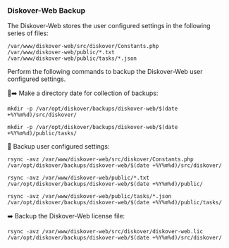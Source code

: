 ### Diskover-Web Backup

The Diskover-Web stores the user configured settings in the following series of files:
```
/var/www/diskover-web/src/diskover/Constants.php
/var/www/diskover-web/public/*.txt
/var/www/diskover-web/public/tasks/*.json
```

Perform the following commands to backup the Diskover-Web user configured settings. 

🔴➡️ Make a directory date for collection of backups:
```
mkdir -p /var/opt/diskover/backups/diskover-web/$(date +%Y%m%d)/src/diskover/
```

```
mkdir -p /var/opt/diskover/backups/diskover-web/$(date +%Y%m%d)/public/tasks/
```

🔴 Backup user configured settings:
```
rsync -avz /var/www/diskover-web/src/diskover/Constants.php /var/opt/diskover/backups/diskover-web/$(date +%Y%m%d)/src/diskover/
```

```
rsync -avz /var/www/diskover-web/public/*.txt /var/opt/diskover/backups/diskover-web/$(date +%Y%m%d)/public/
```

```
rsync -avz /var/www/diskover-web/public/tasks/*.json /var/opt/diskover/backups/diskover-web/$(date +%Y%m%d)/public/tasks/
```

➡️ Backup the Diskover-Web license file:
```
rsync -avz /var/www/diskover-web/src/diskover/diskover-web.lic /var/opt/diskover/backups/diskover-web/$(date +%Y%m%d)/src/diskover/
```
